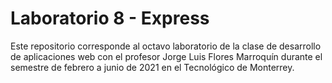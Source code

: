 # Laboratorio 8 - Express
Este repositorio corresponde al octavo laboratorio de la clase de desarrollo de aplicaciones web con el profesor Jorge Luis Flores Marroquín durante el semestre de febrero a junio de 2021 en el Tecnológico de Monterrey.

